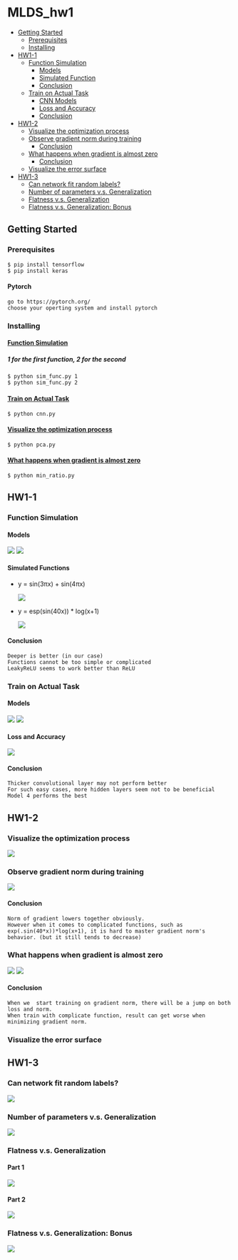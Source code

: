 # MLDS_hw1
* [Getting Started](#getting-started)
    * [Prerequisites](#prerequisites)
    * [Installing](#installing)
* [HW1-1](#HW1-1)
    * [Function Simulation](#function-simulation)
        * [Models](#dnn-models)
        * [Simulated Function](#simulated-functions)
        * [Conclusion](#dnn-conclusion)
    * [Train on Actual Task](#train-on-actual-task)
        * [CNN Models](#cnn-models)
        * [Loss and Accuracy](#loss-and-accuracy)
        * [Conclusion](#cnn-conclusion)
* [HW1-2](#HW1-2)
    * [Visualize the optimization process](#visualize-the-optimization-process)
    * [Observe gradient norm during training](#observe-gradient-norm-during-training)
        * [Conclusion](#observe-conclusion)
    * [What happens when gradient is almost zero](#what-happens-when-gradient-is-almost-zero)
        * [Conclusion](#zero-conclusion)
    * [Visualize the error surface](#visualize-the-error-surface)
* [HW1-3](#HW1-3)
	* [Can network fit random labels?](#can-network-fit-random-labels)
	* [Number of parameters v.s. Generalization](#number-of-parameters-vs-generalization)
	* [Flatness v.s. Generalization](#flatness-vs-generalization)
	* [Flatness v.s. Generalization: Bonus](#flatness-vs-generalization-bonus)

## Getting Started
### Prerequisites
    $ pip install tensorflow
    $ pip install keras
#### Pytorch
    go to https://pytorch.org/
    choose your operting system and install pytorch
### Installing
#### [Function Simulation](##function-simulation)
##### 1 for the first function, 2 for the second
    $ python sim_func.py 1
    $ python sim_func.py 2
#### [Train on Actual Task](##train-on-actual-task)
    $ python cnn.py
#### [Visualize the optimization process](#visualize-the-optimization-process)
    $ python pca.py
#### [What happens when gradient is almost zero](#what-happens-when-gradient-is-almost-zero)
    $ python min_ratio.py

## HW1-1    
### Function Simulation
<a id="dnn-models"></a>

#### Models
![](readme_src/hw1-1/sim_model1,2.png)
![](readme_src/hw1-1/sim_model3,4.png)

#### Simulated Functions
- y = sin(3πx) + sin(4πx)

    ![](readme_src/hw1-1/sim_function1.png)
- y = esp(sin(40x)) * log(x+1)

    ![](readme_src/hw1-1/sim_function2.png)
<a id="dnn-conclusion"></a>

#### Conclusion 
    Deeper is better (in our case)
    Functions cannot be too simple or complicated
    LeakyReLU seems to work better than ReLU

### Train on Actual Task
<a id="cnn-models"></a>

#### Models
![](readme_src/hw1-1/cnn_model1,2.png)
![](readme_src/hw1-1/cnn_model3,4.png)
#### Loss and Accuracy
![](readme_src/hw1-1/cnn_loss&accuracy.png)
<a id="cnn-conclusion"></a>

#### Conclusion 
    Thicker convolutional layer may not perform better
    For such easy cases, more hidden layers seem not to be beneficial
    Model 4 performs the best

## HW1-2
### Visualize the optimization process
![](readme_src/hw1-2/visualize.png)
### Observe gradient norm during training
![](readme_src/hw1-2/observe-gradient.png)
<a id="observe-conclusion"></a>

#### Conclusion
    Norm of gradient lowers together obviously.
    However when it comes to complicated functions, such as exp(.sin(40*x))*log(x+1), it is hard to master gradient norm's behavior. (but it still tends to decrease)
### What happens when gradient is almost zero
![](readme_src/hw1-2/zero-gradient_1.png)
![](readme_src/hw1-2/zero-gradient_2.png)
<a id="zero-conclusion"></a>

#### Conclusion
    When we  start training on gradient norm, there will be a jump on both loss and norm.
    When train with complicate function, result can get worse when minimizing gradient norm.
### Visualize the error surface

## HW1-3
### Can network fit random labels?
![](readme_src/hw1-3/shuffled_label.png)
### Number of parameters v.s. Generalization
![](readme_src/hw1-3/params.png)
### Flatness v.s. Generalization
#### Part 1
![](readme_src/hw1-3/inter_model.png)
#### Part 2
![](readme_src/hw1-3/sensitivity.png)
### Flatness v.s. Generalization: Bonus
![](readme_src/hw1-3/sharpness.png)
